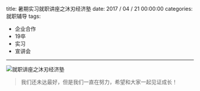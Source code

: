 title: 暑期实习就职讲座之沐刃经济塾
date: 2017 / 04 / 21 00:00:00
categories: 就职辅导
tags:
- 企业合作
- 19卒
- 实习
- 宣讲会

---

![就职讲座之沐刃经济塾](http://wx4.sinaimg.cn/mw690/a9a40e85gy1fgda0qe4wfj23402c0u0z.jpg)

<blockquote class="blockquote-center"> 我们还未达最好，但是我们一直在努力，希望和大家一起见证成长！ </blockquote>